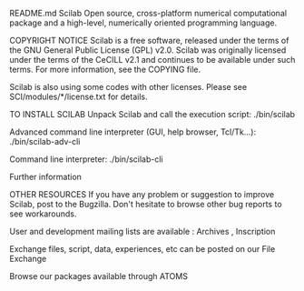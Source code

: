 README.md
Scilab
Open source, cross-platform numerical computational package and a high-level, numerically oriented programming language.

COPYRIGHT NOTICE
Scilab is a free software, released under the terms of the GNU General Public License (GPL) v2.0. Scilab was originally licensed under the terms of the CeCILL v2.1 and continues to be available under such terms. For more information, see the COPYING file.

Scilab is also using some codes with other licenses. Please see SCI/modules/*/license.txt for details.

TO INSTALL SCILAB
Unpack Scilab and call the execution script: ./bin/scilab

Advanced command line interpreter (GUI, help browser, Tcl/Tk...): ./bin/scilab-adv-cli

Command line interpreter: ./bin/scilab-cli

Further information

OTHER RESOURCES
If you have any problem or suggestion to improve Scilab, post to the Bugzilla. Don't hesitate to browse other bug reports to see workarounds.

User and development mailing lists are available : Archives , Inscription

Exchange files, script, data, experiences, etc can be posted on our File Exchange

Browse our packages available through ATOMS
